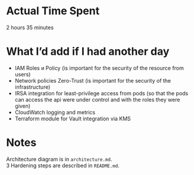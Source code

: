 # Actual Time Spent

2 hours 35 minutes

# What I’d add if I had another day

- IAM Roles и Policy (is important for the security of the resource from users) 
- Network policies Zero-Trust (is important for the security of the infrastructure)
- IRSA integration for least-privilege access from pods (so that the pods can access the api were under control and with the roles they were given)
- CloudWatch logging and metrics 
- Terraform module for Vault integration via KMS

# Notes

Architecture diagram is in `architecture.md`.  
3 Hardening steps are described in `README.md`.
